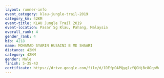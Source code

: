 ```yaml
---
layout: runner-info 
event_category: klau-jungle-trail-2019 
category_km: 42KM 
event-title: KLAU Jungle Trail 2019 
event-location: Pasar Sg Klau, Pahang, Malaysia 
overall_rank: 4
gender_rank: 4
bib: 4218
name: MOHAMAD SYARIN HUSAINI B MD SHAARI
distance: 42KM
category: 42KM
gender: Male
finish: 5-35-43
certificate: https://drive.google.com/file/d/1DEfpOAPQyglzYQGHjBc8OqnMqsQUaUso/view?usp=sharing
---
```

